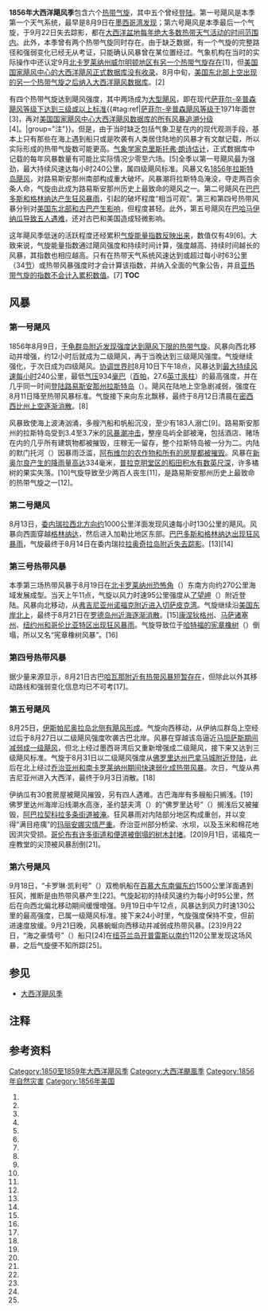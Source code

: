 **1856年大西洋飓风季**包含六个[热带气旋](https://zh.wikipedia.org/wiki/热带气旋 "wikilink")，其中五个曾经[登陆](https://zh.wikipedia.org/wiki/登陆_\(气象学\) "wikilink")。第一号飓风是本季第一个天气系统，最早是8月9日在[墨西哥湾发现](../Page/墨西哥湾.md "wikilink")；第六号飓风是本季最后一个气旋，于9月22日失去踪影，都在[大西洋盆地每年绝大多数热带天气活动的时间范围内](../Page/大西洋.md "wikilink")。此外，本季曾有两个热带气旋同时存在。由于缺乏数据，有一个气旋的完整路径和强弱变化已经无从考证，只能确认风暴曾在某位置经过。气象机构在当时的实际操作中还认定9月[北卡罗莱纳州](https://zh.wikipedia.org/wiki/北卡罗莱纳州 "wikilink")[威尔明顿地区有另一个热带气旋存在](https://zh.wikipedia.org/wiki/威尔明顿_\(北卡罗莱纳州\) "wikilink")\[1\]，但[美国国家飓风中心的](https://zh.wikipedia.org/wiki/国家飓风中心 "wikilink")[大西洋飓风正式数据库没有收录](https://zh.wikipedia.org/wiki/大西洋飓风数据库 "wikilink")。8月中旬，[美国东北部上空出现的另一个热带气旋之后纳入大西洋飓风数据库](https://zh.wikipedia.org/wiki/美国东北部 "wikilink")。\[2\]

有四个热带气旋达到飓风强度，其中两场成为[大型飓风](https://zh.wikipedia.org/wiki/热带气旋等级 "wikilink")，即在现代[萨菲尔-辛普森飓风等级下达到三级或以上标准](https://zh.wikipedia.org/wiki/萨菲尔-辛普森飓风等级 "wikilink"){{\#tag:ref|[萨菲尔-辛普森飓风等级于](https://zh.wikipedia.org/wiki/萨菲尔-辛普森飓风等级 "wikilink")1971年面世\[3\]，再对[美国国家飓风中心大西洋飓风数据库的所有风暴追溯分级](https://zh.wikipedia.org/wiki/国家飓风中心 "wikilink")\[4\]。|group="注"}}。但是，由于当时缺乏包括气象卫星在内的现代观测手段，基本上只有那些在海上遇到船只或是吹袭有人类居住陆地的风暴才有文献记载，所以实际形成的热带气旋数可能更高。[气象学家](../Page/气象学.md "wikilink")[克里斯托弗·朗诗估计](https://zh.wikipedia.org/wiki/克里斯托弗·朗诗 "wikilink")，正式数据库中记载的每年风暴数量有可能比实际情况少零至六场。\[5\]全季以第一号飓风最为强劲，最大持续风速达每小时240公里，属四级飓风标准。风暴又名[1856年拉斯特岛飓风](https://zh.wikipedia.org/wiki/1856年拉斯特岛飓风 "wikilink")，对路易斯安那州南部构成重大破坏。风暴潮将拉斯特岛淹没，夺走两百余条人命，气旋由此成为路易斯安那州历史上最致命的飓风之一。第二号飓风在[巴巴多斯和](../Page/巴巴多斯.md "wikilink")[格林纳达产生狂风暴雨](../Page/格林纳达.md "wikilink")，引起的破坏程度“相当可观”。第三和第四号热带风暴分别对[美国东北部和](https://zh.wikipedia.org/wiki/美国东北部 "wikilink")[古巴产生影响](../Page/古巴.md "wikilink")，但程度甚轻。此外，第五号飓风在[巴哈马](../Page/巴哈马.md "wikilink")[伊纳瓜导致五人遇难](https://zh.wikipedia.org/wiki/伊纳瓜 "wikilink")，还对古巴和美国造成轻微影响。

这年飓风季低迷的活跃程度还经累积[气旋能量指数反映出来](../Page/气旋能量指数.md "wikilink")，数值仅有49\[6\]。大致来说，气旋能量指数通过飓风强度和持续时间计算，强度越高、持续时间越长的风暴，其指数也相应越高。只有在热带天气系统风速达到或超过每小时63公里（34[节](https://zh.wikipedia.org/wiki/节_\(单位\) "wikilink")）或热带风暴强度时才会计算该指数，并纳入全面的气象公告，并且[亚热带气旋的指数不会计入累积数值](https://zh.wikipedia.org/wiki/亚热带气旋 "wikilink")。\[7\]
__TOC__

## 风暴

### 第一号飓风

1856年8月9日，[干龟群岛附近发现强度达到飓风下限的热带气旋](https://zh.wikipedia.org/wiki/干龟群岛 "wikilink")。风暴向西北移动并增强，约12小时后就成为二级飓风，再于当晚达到三级飓风强度。气旋继续强化，于次日成为四级飓风。[协调世界时](../Page/协调世界时.md "wikilink")8月10日下午18点，风暴达到[最大持续风速每小时](../Page/最大持续风速.md "wikilink")240公里，最低[气压](../Page/气压.md "wikilink")934[毫巴](../Page/巴.md "wikilink")（[百帕](../Page/帕斯卡.md "wikilink")，27.6[英寸汞柱](https://zh.wikipedia.org/wiki/英寸汞柱 "wikilink")）的最高强度，并在几乎同一时间[登陆](https://zh.wikipedia.org/wiki/登陆_\(气象学\) "wikilink")[路易斯安那州拉斯特岛](../Page/路易斯安那州.md "wikilink")（）。飓风在陆地上空急剧减弱，强度在8月11日降至热带风暴标准。气旋接下来向东北飘移，最终于8月12日清晨在[密西西比州上空逐渐消散](../Page/密西西比州.md "wikilink")。\[8\]

风暴致使海上波涛汹涌，多艘汽船和帆船沉没，至少有183人溺亡\[9\]。路易斯安那州的拉斯特岛受到3.4至3.7米的[风暴潮冲击](../Page/风暴潮.md "wikilink")，整座岛屿全部被淹，包括酒店、赌场在内的几乎所有建筑物都被摧毁，庄稼无一留存，整个拉斯特岛被一分为二。内陆的默门托河（）因暴雨泛滥，[阿布维尔的农作物和所有的房屋都被摧毁](https://zh.wikipedia.org/wiki/阿布维尔_\(路易斯安那州\) "wikilink")。风暴在[新奥尔良产生的降雨量高达](../Page/新奥尔良.md "wikilink")334毫米，[普拉克明堂区的稻田积水有数英尺深](https://zh.wikipedia.org/wiki/普拉克明堂区_\(路易斯安那州\) "wikilink")，许多橘树的果实失落。\[10\]气旋导致至少两百人丧生\[11\]，是路易斯安那州历史上最致命的热带气旋之一\[12\]。

### 第二号飓风

8月13日，[委内瑞拉西北方向约](https://zh.wikipedia.org/wiki/委内瑞拉 "wikilink")1000公里洋面发现风速每小时130公里的飓风。风暴向西面穿越[格林纳达](../Page/格林纳达.md "wikilink")，然后进入加勒比地区东部。[巴巴多斯和格林纳达出现狂风暴雨](../Page/巴巴多斯.md "wikilink")，气旋最终于8月14日在委内瑞拉[拉奥奇拉岛附近失去踪影](https://zh.wikipedia.org/wiki/拉奥奇拉岛 "wikilink")。\[13\]\[14\]

### 第三号热带风暴

本季第三场热带风暴于8月19日在[北卡罗莱纳州](https://zh.wikipedia.org/wiki/北卡罗莱纳州 "wikilink")[恐怖角](https://zh.wikipedia.org/wiki/恐怖角_\(北卡罗莱纳州\) "wikilink")（）东南方向约270公里海域发展成型。当天上午11点，气旋以风力时速95公里强度从[了望岬](https://zh.wikipedia.org/wiki/了望岬 "wikilink")（）附近登陆。风暴向北移动，从[弗吉尼亚州](../Page/弗吉尼亚州.md "wikilink")[诺福克附近进入](https://zh.wikipedia.org/wiki/诺福克_\(弗吉尼亚州\) "wikilink")[切萨皮克湾](../Page/切萨皮克湾.md "wikilink")。气旋继续沿[美国东岸北上](https://zh.wikipedia.org/wiki/美国东岸 "wikilink")，最终于8月21日在[罗德岛州近海逐渐消散](https://zh.wikipedia.org/wiki/罗德岛州 "wikilink")。\[15\][康涅狄格州](https://zh.wikipedia.org/wiki/康涅狄格州 "wikilink")、[马萨诸塞州](https://zh.wikipedia.org/wiki/马萨诸塞州 "wikilink")、[纽约州和](../Page/纽约州.md "wikilink")[哥伦比亚特区出现狂风暴雨](https://zh.wikipedia.org/wiki/哥伦比亚特区 "wikilink")。气旋导致位于[哈特福的](../Page/哈特福.md "wikilink")[宪章橡树](https://zh.wikipedia.org/wiki/宪章橡树 "wikilink")（）倒塌，所以又名“宪章橡树风暴”。\[16\]

### 第四号热带风暴

据少量来源显示，8月21日古巴[哈瓦那附近有热带风暴短暂存在](../Page/哈瓦那.md "wikilink")，但除此以外其移动路线和强弱变化信息均已不可考\[17\]。

### 第五号飓风

8月25日，[伊斯帕尼奥拉岛北侧有飓风形成](../Page/伊斯帕尼奥拉岛.md "wikilink")。气旋向西移动，从伊纳瓜群岛上空经过后于8月27日以二级飓风强度吹袭古巴北岸。风暴在穿越该岛逼近[马坦萨斯期间减弱成一级飓风](https://zh.wikipedia.org/wiki/马坦萨斯 "wikilink")，但北上经过墨西哥湾后又重新增强成二级飓风，接下来又达到三级飓风标准。气旋于8月31日以二级飓风强度从[佛罗里达州](../Page/佛罗里达州.md "wikilink")[巴拿马城附近登陆](../Page/巴拿马城_\(佛罗里达州\).md "wikilink")，此后在北上经过[乔治亚州和](https://zh.wikipedia.org/wiki/乔治亚州 "wikilink")[南卡罗莱纳州期间快速弱化成热带风暴](https://zh.wikipedia.org/wiki/南卡罗莱纳州 "wikilink")。次日，气旋从弗吉尼亚州进入大西洋，最终于9月3日消散。\[18\]

伊纳瓜有30套房屋被飓风摧毁，另有四人遇难。古巴海岸有多艘船只搁浅。\[19\]佛罗里达州海岸沿线潮水高涨，圣约瑟夫湾（）的“佛罗里达号”（）搁浅后又被摧毁，[阿巴拉契科拉多条街道被淹](../Page/阿巴拉契科拉_\(佛罗里达州\).md "wikilink")。狂风暴雨对内陆部分地区构成重创，并以变得“满目疮痍”的[玛丽安娜灾情严重](../Page/玛丽安娜_\(佛罗里达州\).md "wikilink")。乔治亚州部分桥梁、水坝，以及玉米和棉花地因洪灾受损。[哥伦布有许多街道和便道被倒塌的树木封堵](https://zh.wikipedia.org/wiki/哥伦布_\(乔治亚州\) "wikilink")。\[20\]9月1日，诺福克一座教堂的尖顶被风暴刮倒\[21\]。

### 第六号飓风

9月18日，“卡罗琳·凯利号”（）双桅帆船在[百慕大](../Page/百慕大.md "wikilink")[东南偏东约](../Page/罗盘方位.md "wikilink")1500公里洋面遇到狂风，推断是由热带风暴产生\[22\]。气旋起初的持续风速约为每小时95公里，然后在向西北偏北移动期间缓慢增强。9月19日中午12点，风暴达到风力时速130公里的最高强度，已属一级飓风标准。接下来24小时里，气旋强度保持不变，但前进速度放缓。9月21日晚，风暴蜿蜒向西移动并减弱成热带风暴。\[23\]9月22日，“海之豪情号”（）船只\[24\]在[纽芬兰岛开普雷斯以南约](../Page/纽芬兰岛.md "wikilink")1120公里发现这场风暴，之后气旋便不知所踪\[25\]。

## 参见

  - [大西洋飓风季](https://zh.wikipedia.org/wiki/大西洋飓风季 "wikilink")

## 注释

## 参考资料

[Category:1850至1859年大西洋飓风季](https://zh.wikipedia.org/wiki/Category:1850至1859年大西洋飓风季 "wikilink")
[Category:大西洋颶風季](https://zh.wikipedia.org/wiki/Category:大西洋颶風季 "wikilink")
[Category:1856年自然灾害](https://zh.wikipedia.org/wiki/Category:1856年自然灾害 "wikilink")
[Category:1856年美国](https://zh.wikipedia.org/wiki/Category:1856年美国 "wikilink")

1.

2.

3.

4.

5.

6.

7.

8.
9.

10.

11.

12.
13.
14.
15.
16.

17.
18.

19.
20.

21.

22.
23.
24.
25.
